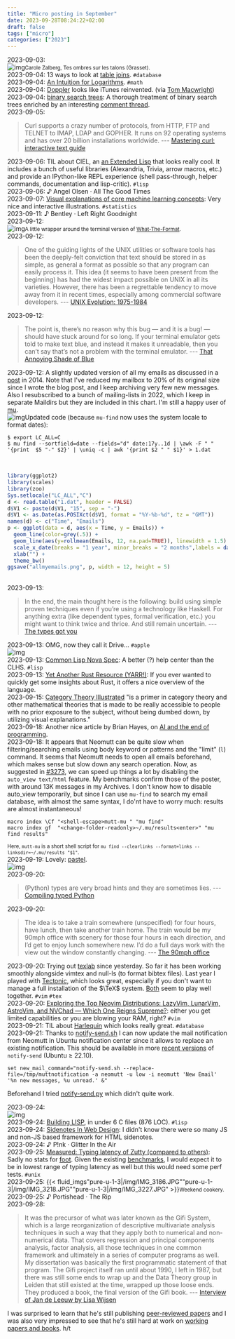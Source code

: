 ```yaml
---
title: "Micro posting in September"
date: 2023-09-28T08:24:22+02:00
draft: false
tags: ["micro"]
categories: ["2023"]
---
```


<a href="#" style="text-decoration: none;">2023-09-03</a>: <br>![img](/img/IMG_3182.JPG)<small>Carole Zalberg, Tes ombres sur les talons (Grasset).</small><br>
<a href="#" style="text-decoration: none;">2023-09-04</a>: 13 ways to look at [table joins](https://justinjaffray.com/joins-13-ways/). `#database`<br>
<a href="#" style="text-decoration: none;">2023-09-04</a>: [An Intuition for Logarithms](https://thasso.xyz/). `#math`<br>
<a href="#" style="text-decoration: none;">2023-09-04</a>: [Doppler](https://brushedtype.co/doppler/) looks like iTunes reinvented. (via [Tom Macwright](https://macwright.com/2023/09/01/recently.html))<br>
<a href="#" style="text-decoration: none;">2023-09-04</a>: [binary search trees](https://rtheunissen.github.io/bst/): A thorough treatment of binary search trees enriched by an interesting [comment thread](https://news.ycombinator.com/item?id=37130200).<br>
<a href="#" style="text-decoration: none;">2023-09-05</a>:

> Curl supports a crazy number of protocols, from HTTP, FTP and TELNET to IMAP, LDAP and GOPHER. It runs on 92 operating systems and has over 20 billion installations worldwide. --- [Mastering curl: interactive text guide](https://antonz.org/mastering-curl/)<br>

<a href="#" style="text-decoration: none;">2023-09-06</a>: TIL about CIEL, an [an Extended Lisp](https://ciel-lang.org/) that looks really cool. It includes a bunch of useful libraries (Alexandria, Trivia, arrow macros, etc.) and provide an IPython-like REPL experience (shell pass-through, helper commands, documentation and lisp-critic). `#lisp`<br>
<a href="#" style="text-decoration: none;">2023-09-06</a>: ♪ Angel Olsen · All The Good Times<br>
<a href="#" style="text-decoration: none;">2023-09-07</a>: [Visual explanations of core machine learning concepts](https://mlu-explain.github.io/): Very nice and interactive illustrations. `#statistics`<br>
<a href="#" style="text-decoration: none;">2023-09-11</a>: ♪ Bentley · Left Right Goodnight<br>
<a href="#" style="text-decoration: none;">2023-09-12</a>: <br>![img](/img/2023-09-12-15-25-35.png)<small>A little wrapper around the terminal version of [What-The-Format](https://format.wtf/).</small><br>
<a href="#" style="text-decoration: none;">2023-09-12</a>:

> One of the guiding lights of the UNIX utilities or software tools has been the deeply-felt conviction that text should be stored in as simple, as general a format as possible so that any program can easily process it. This idea (it seems to have been present from the beginning) has had the widest impact possible on UNIX in all its varieties. However, there has been a regrettable tendency to move away from it in recent times, especially among commercial software developers. --- [UNIX Evolution: 1975-1984](http://www.collyer.net/who/geoff/history.html)<br>

<a href="#" style="text-decoration: none;">2023-09-12</a>:

> The point is, there’s no reason why this bug — and it is a bug! — should have stuck around for so long. If your terminal emulator gets told to make text blue, and instead it makes it unreadable, then you can’t say that’s not a problem with the terminal emulator. --- [That Annoying Shade of Blue](https://bsago.me/posts/that-annoying-shade-of-blue)<br>

<a href="#" style="text-decoration: none;">2023-09-12</a>: A slightly updated version of all my emails as discussed in a [post](/post/statistics-mu4e/) in 2014. Note that I've reduced my mailbox to 20% of its original size since I wrote the blog post, and I keep archiving very few new messages. Also I resubscribed to a bunch of mailing-lists in 2022, which I keep in separate Maildirs but they are included in this chart. I'm still a happy user of [mu](https://www.djcbsoftware.nl/code/mu/).<br>![img](/img/allmyemails.png)Updated code (because `mu-find` now uses the system locale to format dates):

```shell
$ export LC_ALL=C
$ mu find --sortfield=date --fields="d" date:17y..1d | \awk -F " " '{print  $5 "-" $2}' | \uniq -c | awk '{print $2 " " $1}' > 1.dat
```

<br>

```r
library(ggplot2)
library(scales)
library(zoo)
Sys.setlocale("LC_ALL","C")
d <- read.table("1.dat", header = FALSE)
d$V1 <- paste(d$V1, "15", sep = "-")
d$V1 <- as.Date(as.POSIXct(d$V1, format = "%Y-%b-%d", tz = "GMT"))
names(d) <- c("Time", "Emails")
p <- ggplot(data = d, aes(x = Time, y = Emails)) +
  geom_line(color=grey(.5)) +
  geom_line(aes(y=rollmean(Emails, 12, na.pad=TRUE)), linewidth = 1.5) +
  scale_x_date(breaks = "1 year", minor_breaks = "2 months",labels = date_format("%Y")) +
  xlab("") +
  theme_bw()
ggsave("allmyemails.png", p, width = 12, height = 5)
```

<br>
<a href="#" style="text-decoration: none;">2023-09-13</a>:

> In the end, the main thought here is the following: build using simple proven techniques even if you’re using a technology like Haskell. For anything extra (like dependent types, formal verification, etc.) you might want to think twice and thrice. And still remain uncertain. --- [The types got you](https://www.tweag.io/blog/2019-02-13-types-got-you/)<br>

<a href="#" style="text-decoration: none;">2023-09-13</a>: OMG, now they call it Drive... `#apple`<br>![img](/img/2023-09-13-21-57-05.png)<br>
<a href="#" style="text-decoration: none;">2023-09-13</a>: [Common Lisp Nova Spec](https://novaspec.org/cl/): A better (?) help center than the CLHS. `#lisp`<br>
<a href="#" style="text-decoration: none;">2023-09-13</a>: [Yet Another Rust Resource (YARR!)](https://yarr.fyi/): If you ever wanted to quickly get some insights about Rust, it offers a nice overview of the language.<br>
<a href="#" style="text-decoration: none;">2023-09-15</a>: [Category Theory Illustrated](https://abuseofnotation.github.io/category-theory-illustrated/) "is a primer in category theory and other mathematical theories that is made to be really accessible to people with no prior exposure to the subject, without being dumbed down, by utilizing visual explanations."<br>
<a href="#" style="text-decoration: none;">2023-09-18</a>: Another nice article by Brian Hayes, on [AI and the end of programming](http://bit-player.org/2023/ai-and-the-end-of-programming).<br>
<a href="#" style="text-decoration: none;">2023-09-18</a>: It appears that Neomutt can be quite slow when filtering/searching emails using body keyword or patterns and the "limit" (`l`) command. It seems that Neomutt needs to open all emails beforehand, which makes sense but slow down any search operation. Now, as suggested in [#3273](https://github.com/neomutt/neomutt/issues/3273), we can speed up things a lot by disabling the `auto_view text/html` feature. My benchmarks confirm those of the poster, with around 13K messages in my Archives. I don't know how to disable auto_view temporarily, but since I can use `mu-find` to search my email database, with almost the same syntax, I do'nt have to worry much: results are almost instantaneous!

```
macro index \Cf "<shell-escape>mutt-mu " "mu find"
macro index gf  "<change-folder-readonly>~/.mu/results<enter>" "mu find results"
```

<small>Here, `mutt-mu` is a short shell script for `mu find --clearlinks --format=links --linksdir=~/.mu/results "$1"`.</small><br>
<a href="#" style="text-decoration: none;">2023-09-19</a>: Lovely: [pastel](https://github.com/sharkdp/pastel).<br>![img](/img/2023-09-19-14-51-30.png)<br>
<a href="#" style="text-decoration: none;">2023-09-20</a>:

> (Python) types are very broad hints and they are sometimes lies. --- [Compiling typed Python](https://bernsteinbear.com//blog/typed-python/)<br>

<a href="#" style="text-decoration: none;">2023-09-20</a>:

> The idea is to take a train somewhere (unspecified) for four hours, have lunch, then take another train home. The train would be my 90mph office with scenery for those four hours in each direction, and I’d get to enjoy lunch somewhere new. I’d do a full days work with the view out the window constantly changing. --- [The 90mph office](https://popey.com/blog/2023/09/the-90mph-office/)<br>

<a href="#" style="text-decoration: none;">2023-09-20</a>: Trying out [texlab](https://github.com/latex-lsp/texlab) since yesterday. So far it has been working smoothly alongside vimtex and null-ls (to format bibtex files). Last year I played with [Tectonic](https://tectonic-typesetting.github.io/en-US/index.html), which looks great, especially if you don't want to manage a full installation of the $\TeX$ system. [Both](https://github.com/latex-lsp/texlab/wiki/Tectonic) seem to play well together. `#vim` `#tex`<br>
<a href="#" style="text-decoration: none;">2023-09-20</a>: [Exploring the Top Neovim Distributions: LazyVim, LunarVim, AstroVim, and NVChad — Which One Reigns Supreme?](https://medium.com/@adaml.poniatowski/exploring-the-top-neovim-distributions-lazyvim-lunarvim-astrovim-and-nvchad-which-one-reigns-3adcdbfa478d): either you get limited capabilities or you are blowing your RAM, right? `#vim`<br>
<a href="#" style="text-decoration: none;">2023-09-21</a>: TIL about [Harlequin](https://harlequin.sh/) which looks really great. `#database`<br>
<a href="#" style="text-decoration: none;">2023-09-21</a>: Thanks to [notify-send.sh](https://github.com/vlevit/notify-send.sh) I can now update the mail notification from Neomutt in Ubuntu notification center since it allows to replace an existing notification. This should be available in more [recent versions](https://askubuntu.com/q/161851) of `notify-send` (Ubuntu ≥ 22.10).

```
set new_mail_command="notify-send.sh --replace-file=/tmp/muttnotification -a neomutt -u low -i neomutt 'New Email' '%n new messages, %u unread.' &"
```

Beforehand I tried [notify-send.py](https://github.com/phuhl/notify-send.py) which didn't quite work.<br>

<a href="#" style="text-decoration: none;">2023-09-24</a>: <br>![img](/img/IMG_3230.JPG)<br>
<a href="#" style="text-decoration: none;">2023-09-24</a>: [Building LISP](https://www.lwh.jp/lisp/), in under 6 C files (876 LOC). `#lisp`<br>
<a href="#" style="text-decoration: none;">2023-09-24</a>: [Sidenotes In Web Design](https://gwern.net/sidenote): I didn't know there were so many JS and non-JS based framework for HTML sidenotes.<br>
<a href="#" style="text-decoration: none;">2023-09-24</a>: ♪ P!nk · Glitter In the Air<br>
<a href="#" style="text-decoration: none;">2023-09-25</a>: [Measured: Typing latency of Zutty (compared to others)](https://tomscii.sig7.se/2021/01/Typing-latency-of-Zutty): Sadly no stats for [foot](https://codeberg.org/dnkl/foot). Given the existing [benchmarks](https://codeberg.org/dnkl/foot/wiki/Performance), I would expect it to be in lowest range of typing latency as well but this would need some perf tests. `#unix`<br>
<a href="#" style="text-decoration: none;">2023-09-25</a>: {{< fluid_imgs"pure-u-1-3|/img/IMG_3186.JPG""pure-u-1-3|/img/IMG_3218.JPG""pure-u-1-3|/img/IMG_3227.JPG" >}}<small>Weekend cookery.</small><br>
<a href="#" style="text-decoration: none;">2023-09-25</a>: ♪ Portishead · The Rip<br>
<a href="#" style="text-decoration: none;">2023-09-28</a>:

> It was the precursor of what was later known as the Gifi System, which is a large reorganization of descriptive multivariate analysis techniques in such a way that they apply both to numerical and non-numerical data. That covers regression and principal components analysis, factor analysis, all those techniques in one common framework and ultimately in a series of computer programs as well. My dissertation was basically the first programmatic statement of that program. The Gifi project itself ran until about 1990, I left in 1987, but there was still some ends to wrap up and the Data Theory group in Leiden that still existed at the time, wrapped up those loose ends. They produced a book, the final version of the Gifi book. --- [Interview of Jan de Leeuw by Lisa Wijsen](https://jansweb.netlify.app/post/wijsen/)

I was surprised to learn that he's still publishing [peer-reviewed papers](https://www.tandfonline.com/doi/full/10.1080/00031305.2023.2186952) and I was also very impressed to see that he's still hard at work on [working papers and books](https://jansweb.netlify.app/publication/). h/t<br>
